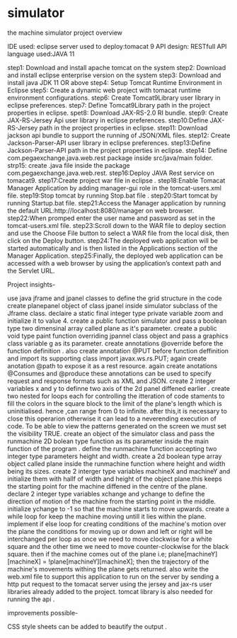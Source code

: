 # simulator
the machine simulator project overview

IDE used: eclipse 
server used to deploy:tomacat 9
API design: RESTfull API
language used:JAVA 11


step1: Download and install apache tomcat on the system
step2: Download and install eclipse enterprise version on the system
step3: Download and install java JDK 11 OR above 
step4: Setup Tomcat Runtime Environment in Eclipse 
step5: Create a dynamic web project with tomacat runtime environment configurations.
step6: Create Tomcat9Library  user library in eclipse preferences.
step7: Define Tomcat9Library path in the project properties in eclipse.
spet8: Download JAX-RS-2.0 RI bundle.
step9: Create JAX-RS-Jersey Api user library in eclipse preferences.
step10:Define JAX-RS-Jersey path in the project properties in eclipse.
step11: Download jackson api bundle to support the running of JSON/XML files.
step12: Create  Jackson-Parser-API user library in eclipse preferences.
step13:Define  Jackson-Parser-API path in the project properties in eclipse.
step14: Define com.pegaexchange.java.web.rest package inside src/java/main folder.
strp15: create .java file inside the package com.pegaexchange.java.web.rest.
step16:Deploy JAVA Rest service on tomacat9.
step17:Create project war file in eclipse .
step18:Enable Tomacat Manager Application by adding manager-gui role  in the tomcat-users.xml file.
step19:Stop tomcat by running Stop.bat file .
step20:Start tomcat by running Startup.bat file.
step21:Access the Manager application by running the default URL:http://localhost:8080/manager on web browser.
step22:When promped enter the user name and password as set in the tomcat-users.xml file.
step23:Scroll down to the WAR file to deploy section and use the Choose File button to select a WAR file from the local disk, then click on the Deploy button.
step24:The deployed web application will be started automatically and is then listed in the Applications section of the Manager Application.
step25:Finally, the deployed web application can be accessed with a web browser by using the application’s context path and the Servlet URL.

Project insights-

use java jframe and jpanel classes to define the grid structure in the code 
create planepanel object of class jpanel inside simulator subclass of the Jframe class.
declaire a static final integer type private variable zoom and initialize it to value 4.
create a public function simulator and pass a boolean type two dimensinal array called plane as it's parameter.
create a public void type paint function overriding  jpannel class object  and pass a graphics class variable g as its parameter.
create annotations @override before the function definition .
also create annotation @PUT before function deffinition and import its supporting class import javax.ws.rs.PUT; 
again create anotation @path to expose it as a rest resource.
again create anotations @Consumes and @produce these annotations can be used to specify request and response formats such as XML and JSON.
create 2 integer variables x and y to definne two axis of the 2d panel diffened earlier .
create two nested for loops each for controlling the itteration of code staments to fill the colors in the square block to the limit of the plane's length which is uninitialised.
hence ,can range from 0 to infinite.
after this,it is necessary to close this operarion otherwise it can lead to a neverending execution of code.
To be able to view the patterns generated on the screen we must set the visibility TRUE.
create an object of the simulator class and pass the runmachine  2D bolean type function  as its parameter inside the main function of the program .
define the runmachine function accepting two integer type parameters height  and width.
create a 2d boolean type array object called plane inside the runmachine function where height and width being its sizes.
create 2 interger type variables machineX and machineY and initialize them with hallf of width and height of the object plane.this keeps the starting point for the machine diffened in the centre of the plane.
declare 2 integer type variables xchange and ychange to define the direction of motion of the machine from the starting point in the middle.
initialize ychange to -1 so that the machine starts to move upwards. 
create a while loop for keep the machine moving untill it lies within the plane.
implement if else loop for creating conditions of the machine's motion over the plane the conditions for moving up or down and left or right will be interchanged per loop 
as once we need to move clockwise for a white square and the other time we need to move counter-clockwise for the black square.
then if the machine comes out of the plane i.e; plane[machineY][machineX] = !plane[machineY][machineX];
then the trajectory of the machine's movements withing the plane gets returned.
also write the web.xml file to support this application to run on the server by sending a http put request to the tomacat server using the jersey and jax-rs user libraries already added to the project.
tomcat library is also  needed for running the api .

improvements possible-

CSS style sheets can be added to beautify the output .
